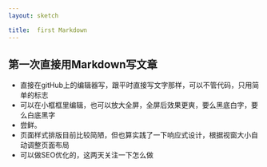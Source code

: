 ```yaml
---
layout: sketch

title:  first Markdown
---
```






 





第一次直接用Markdown写文章
------------------------------

- 直接在gitHub上的编辑器写，跟平时直接写文字那样，可以不管代码，只用简单的标志
- 可以在小框框里编辑，也可以放大全屏，全屏后效果更爽，要么黑底白字，要么白底黑字
- 尝鲜。
- 页面样式排版目前比较简陋，但也算实践了一下响应式设计，根据视窗大小自动调整页面布局
- 可以做SEO优化的，这两天关注一下怎么做

